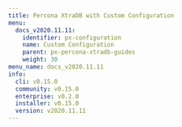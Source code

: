 ```yaml
---
title: Percona XtraDB with Custom Configuration
menu:
  docs_v2020.11.11:
    identifier: px-configuration
    name: Custom Configuration
    parent: px-percona-xtradb-guides
    weight: 30
menu_name: docs_v2020.11.11
info:
  cli: v0.15.0
  community: v0.15.0
  enterprise: v0.2.0
  installer: v0.15.0
  version: v2020.11.11
---
```


